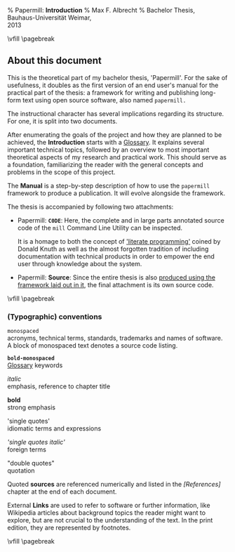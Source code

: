 % Papermill: **Introduction**
% Max F. Albrecht
% Bachelor Thesis, \
  Bauhaus-Universität Weimar, \
  2013


<!-- only for print: -->
\vfill
\pagebreak


## About this document

This is the theoretical part of my bachelor thesis, 'Papermill'.
For the sake of usefulness, it doubles as the first version of an
end user's manual for the practical part of the thesis: a framework for writing and publishing long-form text using open source software, also named `papermill.`

The instructional character has several implications regarding its structure. 
For one, it is split into two documents.

After enumerating the goals of the project and how they are planned to be achieved, 
the **Introduction** starts with a [Glossary](#glossary).
It explains several important technical topics,
followed by an overview to most important theoretical aspects of my research and practical work. This should serve as a foundation, familiarizing the reader with the general concepts and problems in the scope of this project.

The **Manual** is a step-by-step description of how to use the `papermill` framework to produce a publication. It will evolve alongside the framework.

The thesis is accompanied by following two attachments:

- Papermill: **`C0DE`**: Here, the complete and in large parts annotated source code of the `mill` Command Line Utility can be inspected. 

    It is a homage to both the concept of ['literate programming'](http://www-cs-faculty.stanford.edu/~knuth/lp.html) coined by Donald Knuth as well as the almost forgotten tradition of including documentation with technical products in order to empower the end user through knowledge about the system.

- Papermill: **Source**: Since the entire thesis is also [produced using the framework laid out in it][dogfooding], the final attachment is its own source code.

[dogfooding]: https://en.wikipedia.org/wiki/Eating_your_own_dog_food 

<!-- only for print: -->
\vfill
\pagebreak


### (Typographic) conventions

`monospaced` \
acronyms, technical terms, standards, trademarks and names of software. A block of monospaced text denotes a source code listing.

**`bold-monospaced`** \
[Glossary](#glossary) keywords

*italic* \
emphasis, reference to chapter title

**bold** \
strong emphasis

'single quotes' \
idiomatic terms and expressions

*'single quotes italic'* \
foreign terms

"double quotes" \
quotation

Quoted **sources** are referenced numerically and listed in the *[References]* chapter at the end of each document.

External **Links** are used to refer to software or further information, like Wikipedia articles about background topics the reader might want to explore, but are not crucial to the understanding of the text. In the print edition, they are represented by footnotes.
  

<!-- only for print: -->
\vfill
\pagebreak
